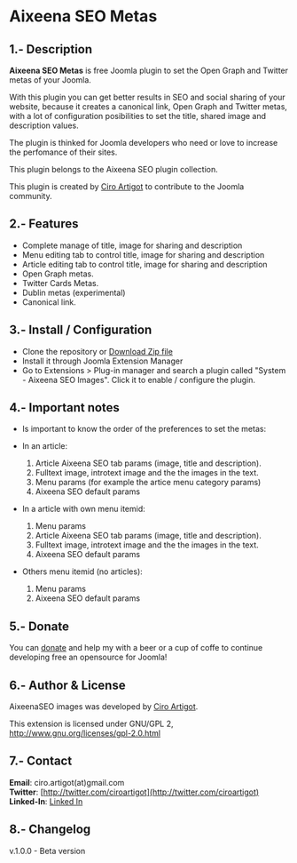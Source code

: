 
Aixeena SEO Metas
===============

1.- Description
---------------------------  

**Aixeena SEO Metas** is free Joomla plugin  to set the Open Graph and Twitter metas of your Joomla.

With this plugin you can get better results in SEO and social sharing of your website, because it creates a canonical link, Open Graph and Twitter metas, with a lot of configuration posibilities to set the title, shared image and description values.

The plugin is thinked for Joomla developers who need or love to increase the perfomance of their sites.

This plugin belongs to the Aixeena SEO plugin collection.

This plugin is created by [Ciro Artigot](http://twitter/ciroartigot) to contribute to the Joomla community.

2.- Features
---------------------------
* Complete manage of title, image for sharing and description
* Menu editing tab to control title, image for sharing and description
* Article editing tab to control title, image for sharing and description
* Open Graph metas.
* Twitter Cards Metas.
* Dublin metas (experimental)
* Canonical link.

3.- Install / Configuration
--------------------------- 
- Clone the repository or [Download Zip file](https://github.com/CiroArtigot/aixeenaseometas/archive/master.zip)
- Install it through Joomla Extension Manager 
- Go to Extensions > Plug-in manager and search a plugin called "System - Aixeena SEO Images". Click it to enable / configure the plugin.

4.- Important notes
---------------------------

* Is important to know the order of the preferences to set the metas:

* In an article:
  1. Article Aixeena SEO tab params (image, title and description).
  2. Fulltext image, introtext image and the the images in the text.
  3. Menu params (for example the artice menu category params)
  4. Aixeena SEO default params
  
 * In a article with own menu itemid:
   1. Menu params 
   2. Article Aixeena SEO tab params (image, title and description).
   3. Fulltext image, introtext image and the the images in the text.
   4. Aixeena SEO default params
  
  * Others menu itemid (no articles):
    1. Menu params 
    2. Aixeena SEO default params

5.- Donate
---------------------------
You can [donate](https://www.paypal.com/donate/?token=YJ_4RSeWoYiDjVYv0nqui0cvJgVJMI7Gp0NoDFs0URpD_VrWNAcwPy5bw3ZLWTcvSKEoW0&country.x=US&locale.x=US) and help my with a beer or a cup of coffe to continue developing free an opensource for Joomla!

6.- Author & License
---------------------------
AixeenaSEO images was developed by [Ciro Artigot](http://twitter.com/ciroartigot).

This extension is licensed under GNU/GPL 2, http://www.gnu.org/licenses/gpl-2.0.html  

7.- Contact
---------------------------
**Email**: ciro.artigot(at)gmail.com  
**Twitter**: [http://twitter.com/ciroartigot](http://twitter.com/ciroartigot)  
**Linked-In**: [Linked In](https://www.linkedin.com/in/ciroartigot)  

8.- Changelog
---------------------------
v.1.0.0 - Beta version  
